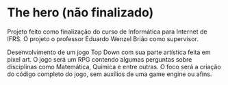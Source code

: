 # The hero (não finalizado)

Projeto feito como finalização do curso de Informática para Internet de IFRS. O projeto o professor Eduardo Wenzel Brião como supervisor.

Desenvolvimento de um jogo Top Down com sua parte artística feita em pixel art. O jogo será um RPG contendo algumas perguntas sobre disciplinas como Matemática, Química e entre outras. O foco será a criação do código completo do jogo, sem auxílios de uma game engine ou afins.
